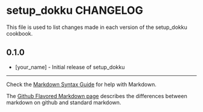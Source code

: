 setup_dokku CHANGELOG
=====================

This file is used to list changes made in each version of the setup_dokku cookbook.

0.1.0
-----
- [your_name] - Initial release of setup_dokku

- - -
Check the [Markdown Syntax Guide](http://daringfireball.net/projects/markdown/syntax) for help with Markdown.

The [Github Flavored Markdown page](http://github.github.com/github-flavored-markdown/) describes the differences between markdown on github and standard markdown.
